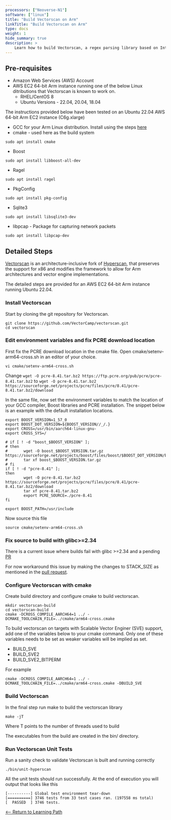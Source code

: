 ```yaml
---
processors: ["Neoverse-N1"]
software: ["linux"]
title: "Build Vectorscan on Arm"
linkTitle: "Build Vectorscan on Arm"
type: docs
weight: 1
hide_summary: true
description: >
    Learn how to build Vectorscan, a regex parsing library based on Intel's Hyperscan library on AWS EC2 instances powered by Arm64 achitecture.
---
```


## Pre-requisites

* Amazon Web Services (AWS) Account 
* AWS EC2 64-bit Arm instance running one of the below Linux ditributions that Vectorscan is known to work on. 
   * RHEL/CentOS 8
   * Ubuntu Versions - 22.04, 20.04, 18.04

The instructions provided below have been tested on an Ubuntu 22.04 AWS 64-bit Arm EC2 instance (C6g.xlarge) 

* GCC for your Arm Linux distribution. Install using the steps [here](content/en/compilers/install_ngcc)
* cmake - used here as the build system
```console
sudo apt install cmake
```
* Boost
```console
sudo apt install libboost-all-dev
```
* Ragel
```console
sudo apt install ragel
```
* PkgConfig
```console
sudo apt install pkg-config
```
* Sqlite3
```console
sudo apt install libsqlite3-dev
```
* libpcap - Package for capturing network packets
```console
sudo apt install libpcap-dev
```

## Detailed Steps

[Vectorscan](https://github.com/VectorCamp/vectorscan) is an architecture-inclusive fork of [Hyperscan](https://github.com/intel/hyperscan), that preserves the support for x86 and modifies the framework to allow for Arm architectures and vector engine implementations.

The detailed steps are provided for an AWS EC2 64-bit Arm instance running Ubuntu 22.04.

### Install Vectorscan

Start by cloning the git repository for Vectorscan.

```console
git clone https://github.com/VectorCamp/vectorscan.git
cd vectorscan
```

### Edit environment variables and fix PCRE download location

First fix the PCRE download location in the cmake file. Open cmake/setenv-arm64-cross.sh in an editor of your choice.

```console
vi cmake/setenv-arm64-cross.sh
```
Change `wget -O pcre-8.41.tar.bz2 https://ftp.pcre.org/pub/pcre/pcre-8.41.tar.bz2` to `wget -O pcre-8.41.tar.bz2 https://sourceforge.net/projects/pcre/files/pcre/8.41/pcre-8.41.tar.bz2/download`

In the same file, now set the environment variables to match the location of your GCC compiler, Boost libraries and PCRE installation. The snippet below is an example with the default installation locations.
```console
export BOOST_VERSION=1_57_0
export BOOST_DOT_VERSION=${BOOST_VERSION//_/.}
export CROSS=/usr/bin/aarch64-linux-gnu-
export CROSS_SYS=/

# if [ ! -d "boost_$BOOST_VERSION" ];
# then
#       wget -O boost_$BOOST_VERSION.tar.gz https://sourceforge.net/projects/boost/files/boost/$BOOST_DOT_VERSION/boost_$BOOST_VERSION.tar.gz/download
#       tar xf boost_$BOOST_VERSION.tar.gz
# fi
if [ ! -d "pcre-8.41" ];
then
        wget -O pcre-8.41.tar.bz2 https://sourceforge.net/projects/pcre/files/pcre/8.41/pcre-8.41.tar.bz2/download
        tar xf pcre-8.41.tar.bz2
        export PCRE_SOURCE=./pcre-8.41
fi

export BOOST_PATH=/usr/include
```

Now source this file

```console
source cmake/setenv-arm64-cross.sh
```

### Fix source to build with glibc>=2.34

There is a current issue where builds fail with glibc >=2.34 and a pending [PR](https://github.com/intel/hyperscan/issues/359)

For now workaround this issue by making the changes to STACK_SIZE as mentioned in the [pull request](https://github.com/intel/hyperscan/pull/358/files/eac1e5e0354f3ead2c832e798d89f86082b77d75).

### Configure Vectorscan with cmake

Create build directory and configure cmake to build vectorscan. 

```console
mkdir vectorscan-build
cd vectorscan-build
cmake -DCROSS_COMPILE_AARCH64=1 ../ -DCMAKE_TOOLCHAIN_FILE=../cmake/arm64-cross.cmake
```

To build vectorscan on targets with Scalable Vector Enginer (SVE) support, add one of the variables below to your cmake command. Only one of these variables needs to be set as weaker variables will be implied as set.

* BUILD_SVE
* BUILD_SVE2
* BUILD_SVE2_BITPERM

For example

```console 
cmake -DCROSS_COMPILE_AARCH64=1 ../ -DCMAKE_TOOLCHAIN_FILE=../cmake/arm64-cross.cmake -DBUILD_SVE
```

### Build Vectorscan 

In the final step run make to build the vectorscan library

```console
make -jT
```

Where T points to the number of threads used to build

The executables from the build are created in the bin/ directory.

### Run Vectorscan Unit Tests

Run a sanity check to validate Vectorscan is built and running correctly

```console
./bin/unit-hyperscan
```

All the unit tests should run successfully. At the end of execution you will output that looks like this

```
[----------] Global test environment tear-down
[==========] 3746 tests from 33 test cases ran. (197558 ms total)
[  PASSED  ] 3746 tests.
```

[<-- Return to Learning Path](/cloud/vectorscan/#sections)




































































